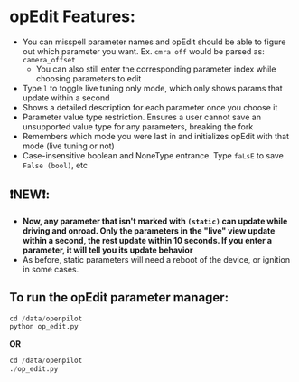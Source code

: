 # opEdit Features:
- You can misspell parameter names and opEdit should be able to figure out which parameter you want. Ex. `cmra off` would be parsed as: `camera_offset`
  - You can also still enter the corresponding parameter index while choosing parameters to edit
- Type `l` to toggle live tuning only mode, which only shows params that update within a second
- Shows a detailed description for each parameter once you choose it
- Parameter value type restriction. Ensures a user cannot save an unsupported value type for any parameters, breaking the fork
- Remembers which mode you were last in and initializes opEdit with that mode (live tuning or not)
- Case-insensitive boolean and NoneType entrance. Type `faLsE` to save `False (bool)`, etc

## ❗NEW❗:
- **Now, any parameter that isn't marked with `(static)` can update while driving and onroad. Only the parameters in the "live" view update within a second, the rest update within 10 seconds. If you enter a parameter, it will tell you its update behavior**
- As before, static parameters will need a reboot of the device, or ignition in some cases.

## To run the opEdit parameter manager:
```python
cd /data/openpilot
python op_edit.py
```

**OR**

```python
cd /data/openpilot
./op_edit.py
```
